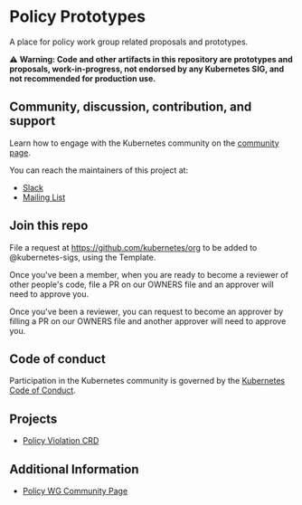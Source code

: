 # Policy Prototypes

A place for policy work group related proposals and prototypes.

:warning: **Warning: Code and other artifacts in this repository are prototypes and proposals, work-in-progress, not endorsed by any Kubernetes SIG, and not recommended for production use.**

## Community, discussion, contribution, and support

Learn how to engage with the Kubernetes community on the [community page](http://kubernetes.io/community/).

You can reach the maintainers of this project at:

- [Slack](https://kubernetes.slack.com/messages/wg-policy)
- [Mailing List](https://groups.google.com/forum/#!forum/kubernetes-wg-policy)

## Join this repo

File a request at https://github.com/kubernetes/org to be added to @kubernetes-sigs, using the Template.

Once you've been a member, when you are ready to become a reviewer of other people's code, file a PR on our OWNERS file and an approver will need to approve you.

Once you've been a reviewer, you can request to become an approver by filling a PR on our OWNERS file and another approver will need to approve you.

## Code of conduct

Participation in the Kubernetes community is governed by the [Kubernetes Code of Conduct](code-of-conduct.md).

## Projects

* [Policy Violation CRD](policy-violation-crd/README.md)

## Additional Information

* [Policy WG Community Page](https://github.com/kubernetes/community/tree/master/wg-policy)
